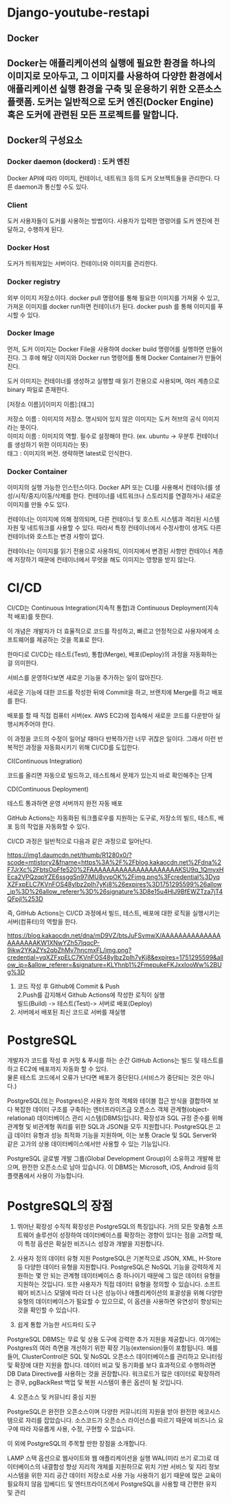 # Django-youtube-restapi

## Docker  
Docker는 애플리케이션의 실행에 필요한 환경을 하나의 이미지로 모아두고, 그 이미지를 사용하여 다양한 환경에서 애플리케이션 실행 환경을 구축 및 운용하기 위한 오픈소스 플랫폼.
도커는 일반적으로 도커 엔진(Docker Engine) 혹은 도커에 관련된 모든 프로젝트를 말합니다.
--------
## Docker의 구성요소  
### Docker daemon (dockerd) : 도커 엔진
Docker API에 따라 이미지, 컨테이너, 네트워크 등의 도커 오브젝트들을 관리한다. 다른 daemon과 통신할 수도 있다.

### Client
도커 사용자들이 도커를 사용하는 방법이다. 사용자가 입력한 명령어를 도커 엔진에 전달하고, 수행하게 된다.

### Docker Host
도커가 띄워져있는 서버이다. 컨테이너와 이미지를 관리한다.

### Docker registry
외부 이미지 저장소이다. docker pull 명령어를 통해 필요한 이미지를 가져올 수 있고, 가져온 이미지를 docker run하면 컨테이너가 된다. docker push 를 통해 이미지를 푸시할 수 있다.

### Docker Image
먼저, 도커 이미지는 Docker File을 사용하여 docker build 명령어를 실행하면 만들어진다. 그 후에 해당 이미지와 Docker run 명령어를 통해 Docker Container가 만들어진다.

도커 이미지는 컨테이너를 생성하고 실행할 때 읽기 전용으로 사용되며, 여러 계층으로 binary 파일로 존재한다.

[저장소 이름]/[이미지 이름]:[태그]

저장소 이름 : 이미지의 저장소. 명시되어 있지 않은 이미지는 도커 허브의 공식 이미지라는 뜻이다.  
이미지 이름 : 이미지의 역할. 필수로 설정해야 한다. (ex. ubuntu -> 우분투 컨테이너를 생성하기 위한 이미지라는 뜻)  
태그 : 이미지의 버전. 생략하면 latest로 인식한다.  

### Docker Container
이미지의 실행 가능한 인스턴스이다. Docker API 또는 CLI를 사용해서 컨테이너를 생성/시작/중지/이동/삭제를 한다. 컨테이너를 네트워크나 스토리지를 연결하거나 새로운 이미지를 만들 수도 있다.

컨테이너는 이미지에 의해 정의되며, 다른 컨테이너 및 호스트 시스템과 격리된 시스템 자원 및 네트워크를 사용할 수 있다. 따라서 특정 컨테이너에서 수정사항이 생겨도 다른 컨테이너와 호스트는 변경 사항이 없다.

컨테이너는 이미지를 읽기 전용으로 사용하되, 이미지에서 변경된 사항만 컨테이너 계층에 저장하기 때문에 컨테이너에서 무엇을 해도 이미지는 영향을 받지 않는다.


# CI/CD
CI/CD는 Continuous Integration(지속적 통합)과 Continuous Deployment(지속적 배포)를 뜻한다.  

이 개념은 개발자가 더 효율적으로 코드를 작성하고, 빠르고 안정적으로 사용자에게 소프트웨어를 제공하는 것을 목표로 한다.  

한마디로 CI/CD는 테스트(Test), 통합(Merge), 배포(Deploy)의 과정을 자동화하는 걸 의미한다.  

 
서비스를 운영하다보면 새로운 기능을 추가하는 일이 많아진다.  

새로운 기능에 대한 코드를 작성한 뒤에 Commit을 하고, 브랜치에 Merge를 하고 배포를 한다.  

배포를 할 때 직접 컴퓨터 서버(ex. AWS EC2)에 접속해서 새로운 코드를 다운받아 실행시켜주어야 한다.   

이 과정을 코드의 수정이 일어날 때마다 반복하기란 너무 귀찮은 일이다. 그래서 이런 반복적인 과정을 자동화시키기 위해 CI/CD를 도입한다.  

 
CI(Continuous Integration)  

코드를 올리면 자동으로 빌드하고, 테스트해서 문제가 있는지 바로 확인해주는 단계  
 

CD(Continuous Deployment)  

테스트 통과하면 운영 서버까지 완전 자동 배포  
 

GitHub Actions는 자동화된 워크플로우를 지원하는 도구로, 저장소의 빌드, 테스트, 배포 등의 작업을 자동화할 수 있다.  

CI/CD 과정은 일반적으로 다음과 같은 과정으로 일어난다.  

https://img1.daumcdn.net/thumb/R1280x0/?scode=mtistory2&fname=https%3A%2F%2Fblog.kakaocdn.net%2Fdna%2F7JrXc%2FbtsOpFfe520%2FAAAAAAAAAAAAAAAAAAAAAKSU9q_1QmyxHEca2VPQzqpYZE6ssggSn97iMU8vvpOK%2Fimg.png%3Fcredential%3DyqXZFxpELC7KVnFOS48ylbz2pIh7yKj8%26expires%3D1751295599%26allow_ip%3D%26allow_referer%3D%26signature%3D8e15u4HlJ9BfEWZTza7jT4QFpjI%253D

즉, GitHub Actions는 CI/CD 과정에서 빌드, 테스트, 배포에 대한 로직을 실행시키는 서버(컴퓨터)의 역할을 한다.  

https://blog.kakaocdn.net/dna/mD9VZ/btsJuFSvmwX/AAAAAAAAAAAAAAAAAAAAAKW1XNwYZh57lqqcP-9ikw2YKaZYs2qbZhMv7hncmxFL/img.png?credential=yqXZFxpELC7KVnFOS48ylbz2pIh7yKj8&expires=1751295599&allow_ip=&allow_referer=&signature=KLYhnb1%2FmepukeFKJxxIooWw%2BUg%3D

1. 코드 작성 후 Github에 Commit & Push  
2.Push를 감지해서 Github Actions에 작성한 로직이 실행  
빌드(Build) -> 테스트(Test)-> 서버로 배포(Deploy)  
3. 서버에서 배포된 최신 코드로 서버를 재실행  
 

# PostgreSQL
개발자가 코드를 작성 후 커밋 & 푸시를 하는 순간 GitHub Actions는 빌드 및 테스트를 하고 EC2에 배포까지 자동화 할 수 있다.  
물론 테스트 코드에서 오류가 난다면 배포가 중단된다.(서비스가 중단되는 것은 아니다.)  

PostgreSQL(또는 Postgres)은 사용자 정의 객체와 테이블 접근 방식을 결합하여 보다 복잡한 데이터 구조를 구축하는 엔터프라이즈급 오픈소스 객체 관계형(object-relational) 데이터베이스 관리 시스템(DBMS)입니다. 확장성과 SQL 규정 준수를 위해 관계형 및 비관계형 쿼리를 위한 SQL과 JSON을 모두 지원합니다. PostgreSQL은 고급 데이터 유형과 성능 최적화 기능을 지원하며, 이는 보통 Oracle 및 SQL Server와 같은 고가의 상용 데이터베이스에서만 사용할 수 있는 기능입니다.

PostgreSQL 글로벌 개발 그룹(Global Development Group)이 소유하고 개발해 왔으며, 완전한 오픈소스로 남아 있습니다. 이 DBMS는 Microsoft, iOS, Android 등의 플랫폼에서 사용이 가능합니다.


# PostgreSQL의 장점  

1) 뛰어난 확장성 
수직적 확장성은 PostgreSQL의 특징입니다. 거의 모든 맞춤형 소프트웨어 솔루션이 성장하여 데이터베이스를 확장하는 경향이 있다는 점을 고려할 때, 이 특정 옵션은 확실한 비즈니스 성장과 개발을 지원합니다.


2) 사용자 정의 데이터 유형 지원
PostgreSQL은 기본적으로 JSON, XML, H-Store 등 다양한 데이터 유형을 지원합니다. PostgreSQL은 NoSQL 기능을 강력하게 지원하는 몇 안 되는 관계형 데이터베이스 중 하나이기 때문에 그 많은 데이터 유형을 지원하는 것입니다. 또한 사용자가 직접 데이터 유형을 정의할 수 있습니다. 소프트웨어 비즈니스 모델에 따라 더 나은 성능이나 애플리케이션의 포괄성을 위해 다양한 유형의 데이터베이스가 필요할 수 있으므로, 이 옵션을 사용하면 유연성이 향상되는 것을 확인할 수 있습니다.


3) 쉽게 통합 가능한 서드파티 도구 

PostgreSQL DBMS는 무료 및 상용 도구에 강력한 추가 지원을 제공합니다. 여기에는 Postgres의 여러 측면을 개선하기 위한 확장 기능(extension)들이 포함됩니다. 예를 들어, ClusterControl은 SQL 및 NoSQL 오픈소스 데이터베이스를 관리하고 모니터링 및 확장에 대한 지원을 합니다. 데이터 비교 및 동기화를 보다 효과적으로 수행하려면 DB Data Directive를 사용하는 것을 권장합니다. 워크로드가 많은 데이터로 확장하려는 경우, pgBackRest 백업 및 복원 시스템이 좋은 옵션이 될 것입니다.


4) 오픈소스 및 커뮤니티 중심 지원

PostgreSQL은 완전한 오픈소스이며 다양한 커뮤니티의 지원을 받아 완전한 에코시스템으로 자리를 잡았습니다. 소스코드가 오픈소스 라이선스를 따르기 때문에 비즈니스 요구에 따라 자유롭게 사용, 수정, 구현할 수 있습니다.

이 외에 PostgreSQL의 주목할 만한 장점을 소개합니다.

LAMP 스택 옵션으로 웹사이트와 웹 애플리케이션을 실행
WAL(미리 쓰기 로그)로 데이터베이스의 내결함성 향상
지리적 개체를 지원하므로 위치 기반 서비스 및 지리 정보 시스템을 위한 지리 공간 데이터 저장소로 사용 가능
사용하기 쉽기 때문에 많은 교육이 필요하지 않음
임베디드 및 엔터프라이즈에서 PostgreSQL을 사용할 때 간편한 유지 및 관리
